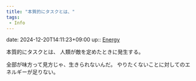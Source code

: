 ```yaml
---
title: "本質的にタスクとは、"
tags:
 - Info
---
```


date: 2024-12-20T14:11:23+09:00
up:: [Energy](Bar/Novel/Topics/Energy.md)

本質的にタスクとは、
人類が敵を定めたときに発生する。

全部が味方って見方じゃ、生きられないんだ。
やりたくないことに対してのエネルギーが足りない。